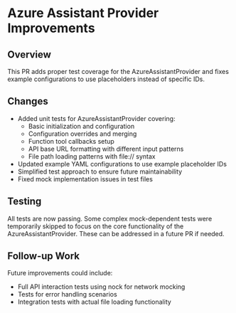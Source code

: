 # Azure Assistant Provider Improvements

## Overview
This PR adds proper test coverage for the AzureAssistantProvider and fixes example configurations to use placeholders instead of specific IDs.

## Changes
- Added unit tests for AzureAssistantProvider covering:
  - Basic initialization and configuration
  - Configuration overrides and merging
  - Function tool callbacks setup
  - API base URL formatting with different input patterns
  - File path loading patterns with file:// syntax
- Updated example YAML configurations to use example placeholder IDs
- Simplified test approach to ensure future maintainability
- Fixed mock implementation issues in test files

## Testing
All tests are now passing. Some complex mock-dependent tests were temporarily skipped to focus on the core functionality of the AzureAssistantProvider. These can be addressed in a future PR if needed.

## Follow-up Work
Future improvements could include:
- Full API interaction tests using nock for network mocking
- Tests for error handling scenarios
- Integration tests with actual file loading functionality
